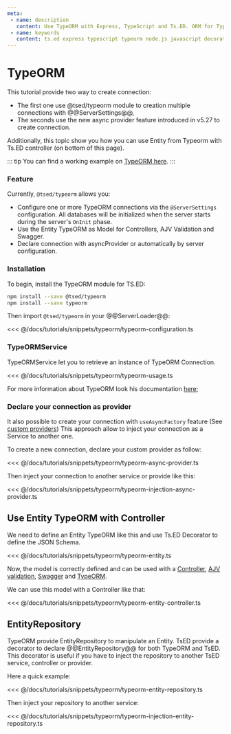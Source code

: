 ```yaml
---
meta:
 - name: description
   content: Use TypeORM with Express, TypeScript and Ts.ED. ORM for TypeScript and JavaScript (ES7, ES6, ES5). Supports MySQL, PostgreSQL, MariaDB, SQLite, MS SQL Server, Oracle, WebSQL databases. Works in NodeJS, Browser, Ionic, Cordova and Electron platforms.
 - name: keywords
   content: ts.ed express typescript typeorm node.js javascript decorators
---
```

# TypeORM <Badge text="Contributors are welcome" />

<Banner src="https://github.com/typeorm/typeorm/raw/master/resources/logo_big.png" href="https://typeorm.io/" height="128" />

This tutorial provide two way to create connection:

- The first one use @tsed/typeorm module to creation multiple connections with @@ServerSettings@@,
- The seconds use the new async provider feature introduced in v5.27 to create connection.

Additionally, this topic show you how you can use Entity from Typeorm with Ts.ED controller (on bottom of this page).

::: tip
You can find a working example on [TypeORM here](https://github.com/TypedProject/tsed-example-typeorm).
:::

### Feature

Currently, `@tsed/typeorm` allows you:

- Configure one or more TypeORM connections via the `@ServerSettings` configuration. All databases will be initialized when the server starts during the server's `OnInit` phase.
- Use the Entity TypeORM as Model for Controllers, AJV Validation and Swagger.
- Declare connection with asyncProvider or automatically by server configuration.

### Installation

To begin, install the TypeORM module for TS.ED:
```bash
npm install --save @tsed/typeorm
npm install --save typeorm
```

Then import `@tsed/typeorm` in your @@ServerLoader@@:

<<< @/docs/tutorials/snippets/typeorm/typeorm-configuration.ts

### TypeORMService

TypeORMService let you to retrieve an instance of TypeORM Connection.

<<< @/docs/tutorials/snippets/typeorm/typeorm-usage.ts

For more information about TypeORM look his documentation [here](https://github.com/typeorm/typeorm);

### Declare your connection as provider

It also possible to create your connection with `useAsyncFactory` feature (See [custom providers](/docs/custom-provider.md))
This approach allow to inject your connection as a Service to another one.

To create a new connection, declare your custom provider as follow:

<<< @/docs/tutorials/snippets/typeorm/typeorm-async-provider.ts

Then inject your connection to another service or provide like this:

<<< @/docs/tutorials/snippets/typeorm/typeorm-injection-async-provider.ts

## Use Entity TypeORM with Controller

We need to define an Entity TypeORM like this and use Ts.ED Decorator to define the JSON Schema.

<<< @/docs/tutorials/snippets/typeorm/typeorm-entity.ts

Now, the model is correctly defined and can be used with a [Controller](/docs/controllers.md), [AJV validation](/tutorials/ajv.md),
[Swagger](/tutorials/swagger.md) and [TypeORM](https://github.com/typeorm/typeorm).

We can use this model with a Controller like that:

<<< @/docs/tutorials/snippets/typeorm/typeorm-entity-controller.ts

## EntityRepository

TypeORM provide EntityRepository to manipulate an Entity. TsED provide a decorator to declare @@EntityRepository@@
for both TypeORM and TsED. This decorator is useful if you have to inject the repository to another TsED service, controller or provider.

Here a quick example:

<<< @/docs/tutorials/snippets/typeorm/typeorm-entity-repository.ts

Then inject your repository to another service:

<<< @/docs/tutorials/snippets/typeorm/typeorm-injection-entity-repository.ts
